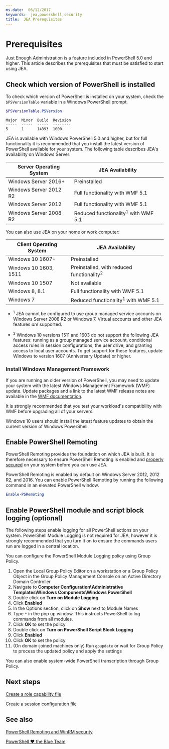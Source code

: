 ```yaml
---
ms.date:  06/12/2017
keywords:  jea,powershell,security
title:  JEA Prerequisites
---
```

# Prerequisites

Just Enough Administration is a feature included in PowerShell 5.0 and higher. This article
describes the prerequisites that must be satisfied to start using JEA.


## Check which version of PowerShell is installed

To check which version of PowerShell is installed on your system, check the `$PSVersionTable`
variable in a Windows PowerShell prompt.

```powershell
$PSVersionTable.PSVersion
```

```Output
Major  Minor  Build  Revision
-----  -----  -----  --------
5      1      14393  1000
```

JEA is available with Windows PowerShell 5.0 and higher, but for full functionality it is
recommended that you install the latest version of PowerShell available for your system. The
following table describes JEA's availability on Windows Server:

| Server Operating System |                JEA Availability                |
| ----------------------- | ---------------------------------------------- |
| Windows Server 2016+    | Preinstalled                                   |
| Windows Server 2012 R2  | Full functionality with WMF 5.1                |
| Windows Server 2012     | Full functionality with WMF 5.1                |
| Windows Server 2008 R2  | Reduced functionality<sup>1</sup> with WMF 5.1 |

You can also use JEA on your home or work computer:

| Client Operating System |                   JEA Availability                   |
| ----------------------- | ---------------------------------------------------- |
| Windows 10 1607+        | Preinstalled                                         |
| Windows 10 1603, 1511   | Preinstalled, with reduced functionality<sup>2</sup> |
| Windows 10 1507         | Not available                                        |
| Windows 8, 8.1          | Full functionality with WMF 5.1                      |
| Windows 7               | Reduced functionality<sup>1</sup> with WMF 5.1       |

- <sup>1</sup> JEA cannot be configured to use group managed service accounts on Windows Server 2008
  R2 or Windows 7. Virtual accounts and other JEA features *are* supported.

- <sup>2</sup> Windows 10 versions 1511 and 1603 do not support the following JEA features: running
  as a group managed service account, conditional access rules in session configurations, the user
  drive, and granting access to local user accounts. To get support for these features, update
  Windows to version 1607 (Anniversary Update) or higher.

### Install Windows Management Framework

If you are running an older version of PowerShell, you may need to update your system with the
latest Windows Management Framework (WMF) update. Update packages and a link to the latest WMF
release notes are available in the [WMF documentation](/powershell/wmf/overview).

It is strongly recommended that you test your workload's compatibility with WMF before upgrading all
of your servers.

Windows 10 users should install the latest feature updates to obtain the current version of Windows
PowerShell.

## Enable PowerShell Remoting

PowerShell Remoting provides the foundation on which JEA is built. It is therefore necessary to
ensure PowerShell Remoting is enabled and [properly secured](/powershell/scripting/learn/remoting/winrmsecurity)
on your system before you can use JEA.

PowerShell Remoting is enabled by default on Windows Server 2012, 2012 R2, and 2016. You can enable
PowerShell Remoting by running the following command in an elevated PowerShell window.

```powershell
Enable-PSRemoting
```

## Enable PowerShell module and script block logging (optional)

The following steps enable logging for all PowerShell actions on your system. PowerShell Module
Logging is not required for JEA, however it is strongly recommended that you turn it on to ensure
the commands users run are logged in a central location.

You can configure the PowerShell Module Logging policy using Group Policy.

1. Open the Local Group Policy Editor on a workstation or a Group Policy Object in the Group Policy
   Management Console on an Active Directory Domain Controller
2. Navigate to **Computer Configuration\\Administrative Templates\\Windows Components\\Windows
   PowerShell**
3. Double click on **Turn on Module Logging**
4. Click **Enabled**
5. In the Options section, click on **Show** next to Module Names
6. Type `*` in the pop up window. This instructs PowerShell to log commands from all modules.
7. Click **OK** to set the policy
8. Double click on **Turn on PowerShell Script Block Logging**
9. Click **Enabled**
10. Click **OK** to set the policy
11. (On domain-joined machines only) Run `gpupdate` or wait for Group Policy to process the updated
    policy and apply the settings

You can also enable system-wide PowerShell transcription through Group Policy.

## Next steps

[Create a role capability file](role-capabilities.md)

[Create a session configuration file](session-configurations.md)

## See also

[PowerShell Remoting and WinRM security](/powershell/scripting/learn/remoting/winrmsecurity)

[PowerShell ♥ the Blue Team](https://devblogs.microsoft.com/powershell/powershell-the-blue-team/)
